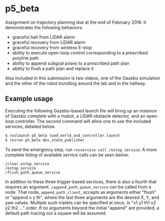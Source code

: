# p5_beta

Assignment on trajectory planning due at the end of February 2016.  It
demonstrates the following behaviors:

+ graceful halt from LIDAR alarm
+ graceful recovery from LIDAR alarm
+ graceful recovery from wireless E-stop
+ ability to execute open-loop control corresponding to a prescribed
  polyline path
+ ability to append subgoal poses to a prescribed path plan
+ ability to flush a path plan and replace it

Also included in this submission is two videos, one of the Gazebo
simulation and the other of the robot trundling around the lab and in
the hallway.

## Example usage

Executing the following Gazebo-based launch file will bring up an
instance of Gazebo complete with a mobot, a LIDAR obstacle detector,
and an open-loop controller.  The second command will allow one to use
the included services, detailed below.

```bash
$ roslaunch p5_beta load_world_and_controller.launch
$ rosrun p5_beta des_state_publisher
```

To send the emergency stop, run `rosservice call /estop_service`.  A
more complete listing of available service calls can be seen below:

```
/clear_estop_service
/estop_service
/flush_path_queue_service
```

In addition to these three trigger-based services, there is also a
fourth that requires an argument.  `/append_path_queue_service` can be
called from a node.  That node, `append_path_client`, accepts as
arguments either "flush" or "append x y th", where the last three
arguments are the desired X, Y, and yaw values.  Multiple such
triplets can be specified at once, in "x1 y1 th1 x2 y2 th2 ..." order.
If no arguments beyond the initial "append" are provided, a default
path tracing out a square will be assumed.
